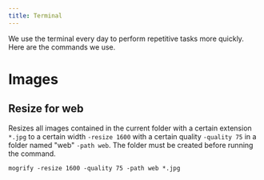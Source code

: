 ```yaml
---
title: Terminal
---
```


We use the terminal every day to perform repetitive tasks more quickly. Here are the commands we use.

# Images

## Resize for web

Resizes all images contained in the current folder with a certain extension `*.jpg` to a certain width `-resize 1600` with a certain quality `-quality 75` in a folder named "web" `-path web`. The folder must be created before running the command.

```
mogrify -resize 1600 -quality 75 -path web *.jpg
```